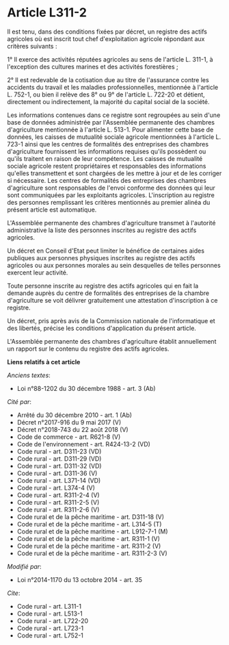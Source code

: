 # Article L311-2

Il est tenu, dans des conditions fixées par décret, un registre des actifs agricoles où est inscrit tout chef d'exploitation
agricole répondant aux critères suivants : 

1° Il exerce des activités réputées agricoles au sens de l'article L. 311-1, à l'exception des cultures marines et des
activités forestières ; 

2° Il est redevable de la cotisation due au titre de l'assurance contre les accidents du travail et les maladies
professionnelles, mentionnée à l'article L. 752-1, ou bien il relève des 8° ou 9° de l'article L. 722-20 et détient,
directement ou indirectement, la majorité du capital social de la société. 

Les informations contenues dans ce registre sont regroupées au sein d'une base de données administrée par l'Assemblée
permanente des chambres d'agriculture mentionnée à l'article L. 513-1. Pour alimenter cette base de données, les caisses de
mutualité sociale agricole mentionnées à l'article L. 723-1 ainsi que les centres de formalités des entreprises des chambres
d'agriculture fournissent les informations requises qu'ils possèdent ou qu'ils traitent en raison de leur compétence. Les
caisses de mutualité sociale agricole restent propriétaires et responsables des informations qu'elles transmettent et sont
chargées de les mettre à jour et de les corriger si nécessaire. Les centres de formalités des entreprises des chambres
d'agriculture sont responsables de l'envoi conforme des données qui leur sont communiquées par les exploitants agricoles.
L'inscription au registre des personnes remplissant les critères mentionnés au premier alinéa du présent article est
automatique. 

L'Assemblée permanente des chambres d'agriculture transmet à l'autorité administrative la liste des personnes inscrites au
registre des actifs agricoles. 

Un décret en Conseil d'Etat peut limiter le bénéfice de certaines aides publiques aux personnes physiques inscrites au
registre des actifs agricoles ou aux personnes morales au sein desquelles de telles personnes exercent leur activité. 

Toute personne inscrite au registre des actifs agricoles qui en fait la demande auprès du centre de formalités des
entreprises de la chambre d'agriculture se voit délivrer gratuitement une attestation d'inscription à ce registre. 

Un décret, pris après avis de la Commission nationale de l'informatique et des libertés, précise les conditions d'application
du présent article. 

L'Assemblée permanente des chambres d'agriculture établit annuellement un rapport sur le contenu du registre des actifs
agricoles.

**Liens relatifs à cet article**

_Anciens textes_:

  - Loi n°88-1202 du 30 décembre 1988 - art. 3 (Ab)

_Cité par_:

  - Arrêté du 30 décembre 2010 - art. 1 (Ab)
  - Décret n°2017-916 du 9 mai 2017 (V)
  - Décret n°2018-743 du 22 août 2018 (V)
  - Code de commerce - art. R621-8 (V)
  - Code de l'environnement - art. R424-13-2 (VD)
  - Code rural - art. D311-23 (VD)
  - Code rural - art. D311-29 (VD)
  - Code rural - art. D311-32 (VD)
  - Code rural - art. D311-36 (V)
  - Code rural - art. L371-14 (VD)
  - Code rural - art. L374-4 (V)
  - Code rural - art. R311-2-4 (V)
  - Code rural - art. R311-2-5 (V)
  - Code rural - art. R311-2-6 (V)
  - Code rural et de la pêche maritime - art. D311-18 (V)
  - Code rural et de la pêche maritime - art. L314-5 (T)
  - Code rural et de la pêche maritime - art. L912-7-1 (M)
  - Code rural et de la pêche maritime - art. R311-1 (V)
  - Code rural et de la pêche maritime - art. R311-2 (V)
  - Code rural et de la pêche maritime - art. R311-2-3 (V)

_Modifié par_:

  - Loi n°2014-1170 du 13 octobre 2014 - art. 35

_Cite_:

  - Code rural - art. L311-1
  - Code rural - art. L513-1
  - Code rural - art. L722-20
  - Code rural - art. L723-1
  - Code rural - art. L752-1
